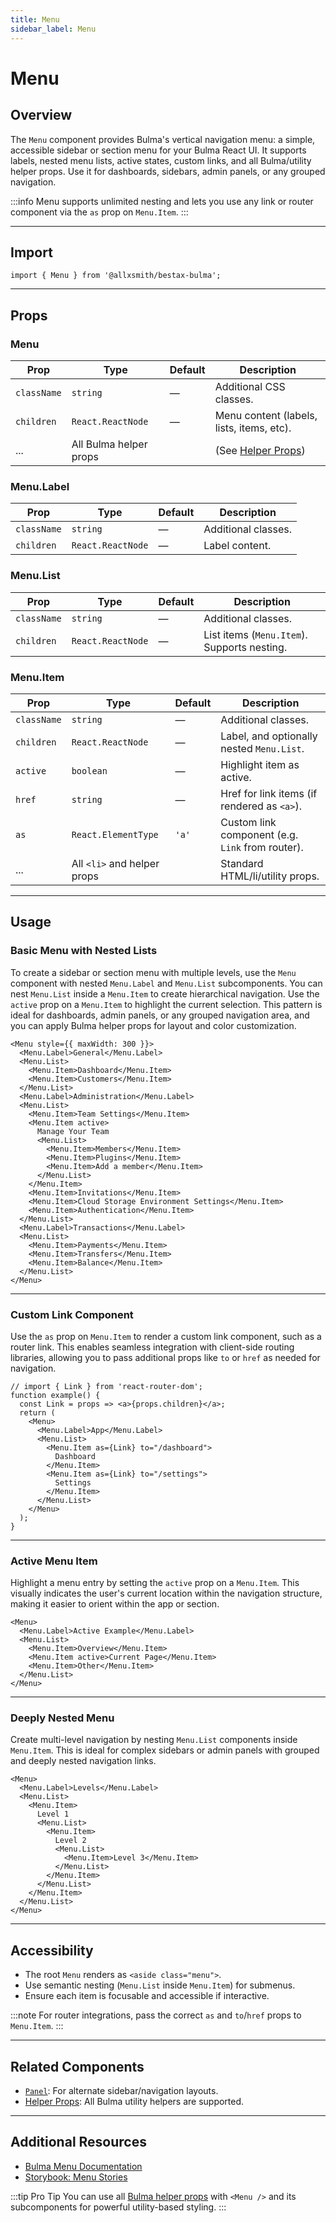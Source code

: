 ```yaml
---
title: Menu
sidebar_label: Menu
---
```


# Menu

## Overview

The `Menu` component provides Bulma's vertical navigation menu: a simple, accessible sidebar or section menu for your Bulma React UI. It supports labels, nested menu lists, active states, custom links, and all Bulma/utility helper props. Use it for dashboards, sidebars, admin panels, or any grouped navigation.

:::info
Menu supports unlimited nesting and lets you use any link or router component via the `as` prop on `Menu.Item`.
:::

---

## Import

```tsx
import { Menu } from '@allxsmith/bestax-bulma';
```

---

## Props

### Menu

| Prop        | Type                   | Default | Description                                      |
| ----------- | ---------------------- | ------- | ------------------------------------------------ |
| `className` | `string`               | —       | Additional CSS classes.                          |
| `children`  | `React.ReactNode`      | —       | Menu content (labels, lists, items, etc).        |
| ...         | All Bulma helper props |         | (See [Helper Props](../helpers/usebulmaclasses)) |

### Menu.Label

| Prop        | Type              | Default | Description         |
| ----------- | ----------------- | ------- | ------------------- |
| `className` | `string`          | —       | Additional classes. |
| `children`  | `React.ReactNode` | —       | Label content.      |

### Menu.List

| Prop        | Type              | Default | Description                                 |
| ----------- | ----------------- | ------- | ------------------------------------------- |
| `className` | `string`          | —       | Additional classes.                         |
| `children`  | `React.ReactNode` | —       | List items (`Menu.Item`). Supports nesting. |

### Menu.Item

| Prop        | Type                        | Default | Description                                      |
| ----------- | --------------------------- | ------- | ------------------------------------------------ |
| `className` | `string`                    | —       | Additional classes.                              |
| `children`  | `React.ReactNode`           | —       | Label, and optionally nested `Menu.List`.        |
| `active`    | `boolean`                   | —       | Highlight item as active.                        |
| `href`      | `string`                    | —       | Href for link items (if rendered as `<a>`).      |
| `as`        | `React.ElementType`         | `'a'`   | Custom link component (e.g. `Link` from router). |
| ...         | All `<li>` and helper props |         | Standard HTML/li/utility props.                  |

---

## Usage

### Basic Menu with Nested Lists

To create a sidebar or section menu with multiple levels, use the `Menu` component with nested `Menu.Label` and `Menu.List` subcomponents. You can nest `Menu.List` inside a `Menu.Item` to create hierarchical navigation. Use the `active` prop on a `Menu.Item` to highlight the current selection. This pattern is ideal for dashboards, admin panels, or any grouped navigation area, and you can apply Bulma helper props for layout and color customization.

```tsx live
<Menu style={{ maxWidth: 300 }}>
  <Menu.Label>General</Menu.Label>
  <Menu.List>
    <Menu.Item>Dashboard</Menu.Item>
    <Menu.Item>Customers</Menu.Item>
  </Menu.List>
  <Menu.Label>Administration</Menu.Label>
  <Menu.List>
    <Menu.Item>Team Settings</Menu.Item>
    <Menu.Item active>
      Manage Your Team
      <Menu.List>
        <Menu.Item>Members</Menu.Item>
        <Menu.Item>Plugins</Menu.Item>
        <Menu.Item>Add a member</Menu.Item>
      </Menu.List>
    </Menu.Item>
    <Menu.Item>Invitations</Menu.Item>
    <Menu.Item>Cloud Storage Environment Settings</Menu.Item>
    <Menu.Item>Authentication</Menu.Item>
  </Menu.List>
  <Menu.Label>Transactions</Menu.Label>
  <Menu.List>
    <Menu.Item>Payments</Menu.Item>
    <Menu.Item>Transfers</Menu.Item>
    <Menu.Item>Balance</Menu.Item>
  </Menu.List>
</Menu>
```

---

### Custom Link Component

Use the `as` prop on `Menu.Item` to render a custom link component, such as a router link. This enables seamless integration with client-side routing libraries, allowing you to pass additional props like `to` or `href` as needed for navigation.

```tsx live
// import { Link } from 'react-router-dom';
function example() {
  const Link = props => <a>{props.children}</a>;
  return (
    <Menu>
      <Menu.Label>App</Menu.Label>
      <Menu.List>
        <Menu.Item as={Link} to="/dashboard">
          Dashboard
        </Menu.Item>
        <Menu.Item as={Link} to="/settings">
          Settings
        </Menu.Item>
      </Menu.List>
    </Menu>
  );
}
```

---

### Active Menu Item

Highlight a menu entry by setting the `active` prop on a `Menu.Item`. This visually indicates the user's current location within the navigation structure, making it easier to orient within the app or section.

```tsx live
<Menu>
  <Menu.Label>Active Example</Menu.Label>
  <Menu.List>
    <Menu.Item>Overview</Menu.Item>
    <Menu.Item active>Current Page</Menu.Item>
    <Menu.Item>Other</Menu.Item>
  </Menu.List>
</Menu>
```

---

### Deeply Nested Menu

Create multi-level navigation by nesting `Menu.List` components inside `Menu.Item`. This is ideal for complex sidebars or admin panels with grouped and deeply nested navigation links.

```tsx live
<Menu>
  <Menu.Label>Levels</Menu.Label>
  <Menu.List>
    <Menu.Item>
      Level 1
      <Menu.List>
        <Menu.Item>
          Level 2
          <Menu.List>
            <Menu.Item>Level 3</Menu.Item>
          </Menu.List>
        </Menu.Item>
      </Menu.List>
    </Menu.Item>
  </Menu.List>
</Menu>
```

---

## Accessibility

- The root `Menu` renders as `<aside class="menu">`.
- Use semantic nesting (`Menu.List` inside `Menu.Item`) for submenus.
- Ensure each item is focusable and accessible if interactive.

:::note
For router integrations, pass the correct `as` and `to`/`href` props to `Menu.Item`.
:::

---

## Related Components

- [`Panel`](./panel.md): For alternate sidebar/navigation layouts.
- [Helper Props](../helpers/usebulmaclasses.md): All Bulma utility helpers are supported.

---

## Additional Resources

- [Bulma Menu Documentation](https://bulma.io/documentation/components/menu/)
- [Storybook: Menu Stories](https://bestax.cc/storybook/?path=/story/components-menu--basic)

:::tip Pro Tip
You can use all [Bulma helper props](../helpers/usebulmaclasses.md) with `<Menu />` and its subcomponents for powerful utility-based styling.
:::
